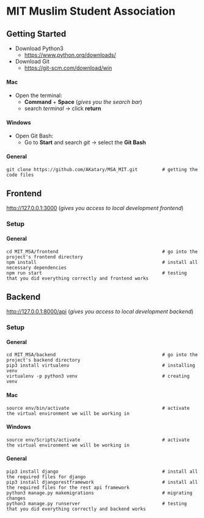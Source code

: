 # MIT Muslim Student Association  
## Getting Started 
- Download Python3 
  - https://www.python.org/downloads/ 
- Download Git <br />
  - https://git-scm.com/download/win 


#### Mac
- Open the terminal:
     - **Command** + **Space** (_gives you the search bar_)
     - search _terminal_ -> click **return**
#### Windows 
- Open Git Bash:
     - Go to **Start** and search _git_ -> select the **Git Bash**
#### General
```
git clone https://github.com/AKatary/MSA_MIT.git         # getting the code files 
```
## Frontend 
http://127.0.0.1:3000 (_gives you access to local development frontend_)
### Setup 
#### General
``` 
cd MIT_MSA/frontend                                      # go into the project's frontend directory
npm install                                              # install all necessary dependencies
npm run start                                            # testing that you did everything correctly and frontend works
``` 
## Backend
http://127.0.0.1:8000/api (_gives you access to local development backend_)
### Setup
#### General
```
cd MIT_MSA/backend                                       # go into the project's backend directory
pip3 install virtualenv                                  # installing venv
virtualenv -p python3 venv                               # creating venv
```
#### Mac 
```
source env/bin/activate                                  # activate the virtual environment we will be working in
```
#### Windows 
```
source env/Scripts/activate                              # activate the virtual environment we will be working in
```
#### General
```     
pip3 install django                                      # install all the required files for django
pip3 install djangorestframework                         # install all the required files for the rest api framework
python3 manage.py makemigrations                         # migrating changes
python3 manage.py runserver                              # testing that you did everything correctly and backend works
```
      
